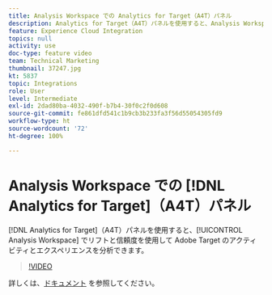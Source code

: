 ```yaml
---
title: Analysis Workspace での Analytics for Target（A4T）パネル
description: Analytics for Target（A4T）パネルを使用すると、Analysis Workspace でリフトと信頼度を使用して Adobe Target のアクティビティとエクスペリエンスを分析できます。
feature: Experience Cloud Integration
topics: null
activity: use
doc-type: feature video
team: Technical Marketing
thumbnail: 37247.jpg
kt: 5837
topic: Integrations
role: User
level: Intermediate
exl-id: 2dad80ba-4032-490f-b7b4-30f0c2f0d608
source-git-commit: fe861dfd541c1b9cb3b233fa3f56d55054305fd9
workflow-type: ht
source-wordcount: '72'
ht-degree: 100%

---
```


# Analysis Workspace での [!DNL Analytics for Target]（A4T）パネル

[!DNL Analytics for Target]（A4T）パネルを使用すると、[!UICONTROL Analysis Workspace] でリフトと信頼度を使用して Adobe Target のアクティビティとエクスペリエンスを分析できます。

>[!VIDEO](https://video.tv.adobe.com/v/37247/?quality=12&learn=on)

詳しくは、[ドキュメント](https://experienceleague.adobe.com/docs/analytics/analyze/analysis-workspace/panels/a4t-panel.html?lang=ja) を参照してください。
